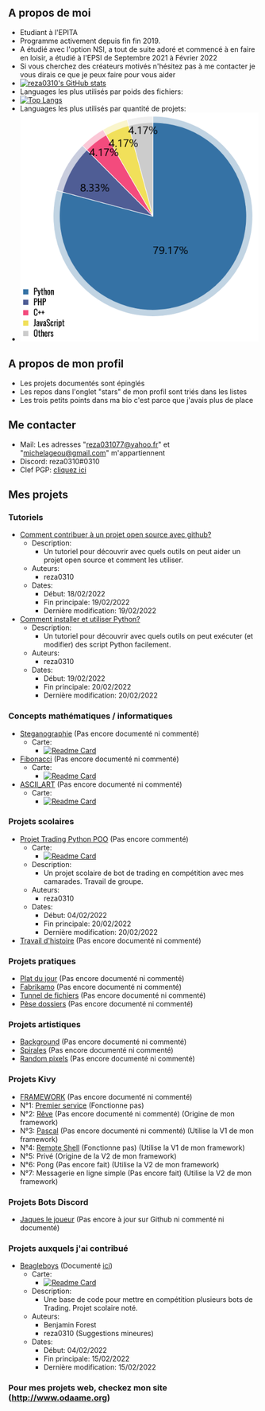 ## A propos de moi

- Etudiant à l'EPITA
- Programme activement depuis fin fin 2019. 
- A étudié avec l'option NSI, a tout de suite adoré et commencé à en faire en loisir, a étudié à l'EPSI de Septembre 2021 à Février 2022
- Si vous cherchez des créateurs motivés n'hésitez pas à me contacter je vous dirais ce que je peux faire pour vous aider
- [![reza0310's GitHub stats](https://github-readme-stats.vercel.app/api?username=reza0310&show_icons=true&theme=chartreuse-dark)](https://github.com/anuraghazra/github-readme-stats)
- Languages les plus utilisés par poids des fichiers:
- [![Top Langs](https://github-readme-stats.vercel.app/api/top-langs/?username=reza0310&langs_count=10&layout=compact&theme=chartreuse-dark)](https://github.com/anuraghazra/github-readme-stats)
- Languages les plus utilisés par quantité de projets:
- [<img src="https://github.com/reza0310/reza0310/blob/main/autre.png">](https://ionicabizau.github.io/github-profile-languages/api.html?reza0310)

## A propos de mon profil

- Les projets documentés sont épinglés
- Les repos dans l'onglet "stars" de mon profil sont triés dans les listes
- Les trois petits points dans ma bio c'est parce que j'avais plus de place

## Me contacter

- Mail: Les adresses "reza031077@yahoo.fr" et "michelageou@gmail.com" m'appartiennent
- Discord: reza0310#0310
- Clef PGP: [cliquez ici](https://github.com/reza0310/reza0310/blob/main/more_secure_key.txt)

## Mes projets

### Tutoriels
- [Comment contribuer à un projet open source avec github?](https://github.com/reza0310/Tutorials/tree/contribute)
    - Description:
        - Un tutoriel pour découvrir avec quels outils on peut aider un projet open source et comment les utiliser.
    - Auteurs:
        - reza0310
    - Dates:
        - Début: 18/02/2022
        - Fin principale: 19/02/2022
        - Dernière modification: 19/02/2022
- [Comment installer et utiliser Python?](https://github.com/reza0310/Tutorials/tree/python)
    - Description:
        - Un tutoriel pour découvrir avec quels outils on peut exécuter (et modifier) des script Python facilement.
    - Auteurs:
        - reza0310
    - Dates:
        - Début: 19/02/2022
        - Fin principale: 20/02/2022
        - Dernière modification: 20/02/2022

### Concepts mathématiques / informatiques
- [Steganographie](https://github.com/reza0310/steganographie) (Pas encore documenté ni commenté)
    - Carte:
        - [![Readme Card](https://github-readme-stats.vercel.app/api/pin/?username=reza0310&repo=steganographie&theme=chartreuse-dark)](https://github.com/reza0310/steganographie)
- [Fibonacci](https://github.com/reza0310/fibonacci) (Pas encore documenté ni commenté)
    - Carte:
        - [![Readme Card](https://github-readme-stats.vercel.app/api/pin/?username=reza0310&repo=fibonacci&theme=chartreuse-dark)](https://github.com/reza0310/fibonacci)
- [ASCII_ART](https://github.com/reza0310/ASCII_ART) (Pas encore documenté ni commenté)
    - Carte:
        - [![Readme Card](https://github-readme-stats.vercel.app/api/pin/?username=reza0310&repo=ASCII_ART&theme=chartreuse-dark)](https://github.com/reza0310/ASCII_ART)

### Projets scolaires
- [Projet Trading Python POO](https://github.com/reza0310/ProjetTradingPythonPOO) (Pas encore commenté)
    - Carte:
        - [![Readme Card](https://github-readme-stats.vercel.app/api/pin/?username=reza0310&repo=ProjetTradingPythonPOO&theme=chartreuse-dark)](https://github.com/reza0310/ProjetTradingPythonPOO)
    - Description:
        - Un projet scolaire de bot de trading en compétition avec mes camarades. Travail de groupe.
    - Auteurs:
        - reza0310
    - Dates:
        - Début: 04/02/2022
        - Fin principale: 20/02/2022
        - Dernière modification: 20/02/2022
- [Travail d'histoire](https://github.com/reza0310/travail_histoire) (Pas encore documenté ni commenté)

### Projets pratiques
- [Plat du jour](https://github.com/reza0310/plat_du_jour) (Pas encore documenté ni commenté)
- [Fabrikamo](https://github.com/reza0310/fabrikamo) (Pas encore documenté ni commenté)
- [Tunnel de fichiers](https://github.com/reza0310/tunnel_de_fichiers) (Pas encore documenté ni commenté)
- [Pèse dossiers](https://github.com/reza0310/pese_dossiers) (Pas encore documenté ni commenté)

### Projets artistiques
- [Background](https://github.com/reza0310/background) (Pas encore documenté ni commenté)
- [Spirales](https://github.com/reza0310/spirales_turtle) (Pas encore documenté ni commenté)
- [Random pixels](https://github.com/reza0310/random_pixels) (Pas encore documenté ni commenté)

### Projets Kivy
- [FRAMEWORK](https://github.com/reza0310/Framework-Kivy) (Pas encore documenté ni commenté)
- N°1: [Premier service](https://github.com/reza0310/Appli_Kivy_1-Premierservice---broken) (Fonctionne pas)
- N°2: [Rêve](https://github.com/reza0310/Appli_Kivy_2-Reve) (Pas encore documenté ni commenté) (Origine de mon framework)
- N°3: [Pascal](https://github.com/reza0310/Appli_Kivy_3-Pascal) (Pas encore documenté ni commenté) (Utilise la V1 de mon framework)
- N°4: [Remote Shell](https://github.com/reza0310/Appli_Kivy_4-RemoteShell---broken) (Fonctionne pas) (Utilise la V1 de mon framework)
- N°5: Privé (Origine de la V2 de mon framework)
- N°6: Pong (Pas encore fait) (Utilise la V2 de mon framework)
- N°7: Messagerie en ligne simple (Pas encore fait) (Utilise la V2 de mon framework)

### Projets Bots Discord
- [Jaques le joueur](https://github.com/reza0310/Jaques-le-Joueur) (Pas encore à jour sur Github ni commenté ni documenté)

### Projets auxquels j'ai contribué
- [Beagleboys](https://github.com/benjaminforest/beagleboys) (Documenté [ici](https://github.com/reza0310/ProjetTradingPythonPOO))
    - Carte:
        - [![Readme Card](https://github-readme-stats.vercel.app/api/pin/?username=benjaminforest&repo=beagleboys&theme=chartreuse-dark&show_owner=true)](https://github.com/benjaminforest/beagleboys)
    - Description:
        - Une base de code pour mettre en compétition plusieurs bots de Trading. Projet scolaire noté.
    - Auteurs:
        - Benjamin Forest
        - reza0310 (Suggestions mineures)
    - Dates:
        - Début: 04/02/2022
        - Fin principale: 15/02/2022
        - Dernière modification: 15/02/2022

### Pour mes projets web, checkez mon site (http://www.odaame.org)
